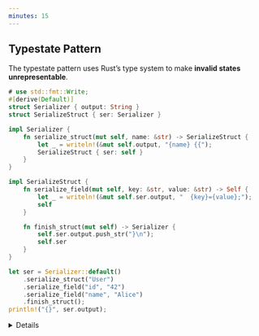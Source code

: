 ```yaml
---
minutes: 15
---
```


## Typestate Pattern

The typestate pattern uses Rust’s type system to make **invalid states
unrepresentable**.

```rust
# use std::fmt::Write;
#[derive(Default)]
struct Serializer { output: String }
struct SerializeStruct { ser: Serializer }

impl Serializer {
    fn serialize_struct(mut self, name: &str) -> SerializeStruct {
        let _ = writeln!(&mut self.output, "{name} {{");
        SerializeStruct { ser: self }
    }
}

impl SerializeStruct {
    fn serialize_field(mut self, key: &str, value: &str) -> Self {
        let _ = writeln!(&mut self.ser.output, "  {key}={value};");
        self
    }

    fn finish_struct(mut self) -> Serializer {
        self.ser.output.push_str("}\n");
        self.ser
    }
}

let ser = Serializer::default()
    .serialize_struct("User")
    .serialize_field("id", "42")
    .serialize_field("name", "Alice")
    .finish_struct();
println!("{}", ser.output);
```

<details>

- This example is inspired by
  [Serde's `Serializer` trait](https://docs.rs/serde/latest/serde/ser/trait.Serializer.html).
  For a deeper explanation of how Serde models serialization as a state machine,
  see <https://serde.rs/impl-serializer.html>.

- The typestate pattern allows us to model state machines using Rust’s type
  system. In this case, the state machine is a simple serializer.

- The key idea is that each state in the process, starting a struct, writing
  fields, and finishing, is represented by a different type. Transitions between
  states happen by consuming one value and producing another.

- In the example above:

  - Once we begin serializing a struct, the `Serializer` is moved into the
    `SerializeStruct` state. At that point, we no longer have access to the
    original `Serializer`.

  - While in the `SerializeStruct` state, we can only call methods related to
    writing fields. We cannot use the same instance to serialize a tuple, list,
    or primitive. Those constructors simply do not exist here.

  - Only after calling `finish_struct` do we get the `Serializer` back. At that
    point, we can inspect the output or start a new serialization session.

  - If we forget to call `finish_struct` and drop the `SerializeStruct` instead,
    the original `Serializer` is lost. This ensures that incomplete or invalid
    output can never be observed.

- By contrast, if all methods were defined on `Serializer` itself, nothing would
  prevent users from mixing serialization modes or leaving a struct unfinished.

- This pattern avoids such misuse by making it **impossible to represent invalid
  transitions**.

- One downside of typestate modeling is potential code duplication between
  states. In the next section, we will see how to use **generics** to reduce
  duplication while preserving correctness.

</details>
